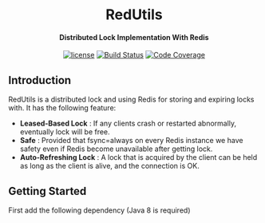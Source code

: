 <h1 align="center"> 
    RedUtils
</h1>  

<h4 align="center">Distributed Lock Implementation With Redis</h4>

<p align="center">
    <a href="http://www.apache.org/licenses/LICENSE-2.0"><img src="https://img.shields.io/badge/license-Apache%20License%202.0-blue.svg?style=flat" alt="license" title=""></a>
    <a href="https://travis-ci.com/github/siahsang/red-utils"><img src="https://travis-ci.com/siahsang/red-utils.svg?token=N599nN4MvyuvHP5RhDbq&branch=develop" alt="Build Status"></a>
    <a href="https://app.codecov.io/gh/siahsang/red-utils"><img src="https://app.codecov.io/siahsang/red-utils/coverage.svg" alt="Code Coverage"></a>
</p>


## Introduction ##
RedUtils is a distributed lock and using Redis for storing and expiring locks with. It has the following feature:

-  **Leased-Based Lock** : If any clients crash or restarted abnormally, eventually lock will be free. 
-  **Safe** : Provided that fsync=always on every Redis instance we have safety even if Redis become unavailable after getting lock. 
-  **Auto-Refreshing Lock** : A lock that is acquired by the client can be held as long as the client is alive, and the connection is OK. 


## Getting Started ##
First add the following dependency (Java 8 is required)


